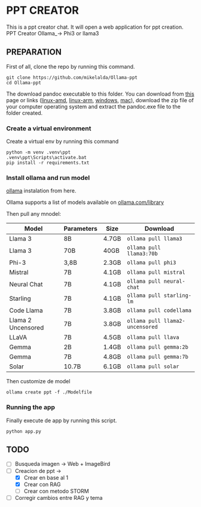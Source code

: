 # PPT CREATOR

This is a ppt creator chat. It will open a web application for ppt creation.
PPT Creator Ollama_→ Phi3 or llama3

## PREPARATION

First of all, clone the repo by running this command.

```shell
git clone https://github.com/mikelalda/Ollama-ppt
cd Ollama-ppt
```

The download pandoc executable to this folder. You can download from [this](https://github.com/jgm/pandoc/releases/tag/3.1.13) page or links ([linux-amd](https://github.com/jgm/pandoc/releases/download/3.1.13/pandoc-3.1.13-linux-amd64.tar.gz), [linux-arm](https://github.com/jgm/pandoc/releases/download/3.1.13/pandoc-3.1.13-linux-arm64.tar.gz), [windows](https://github.com/jgm/pandoc/releases/download/3.1.13/pandoc-3.1.13-windows-x86_64.zip), [mac](https://github.com/jgm/pandoc/releases/download/3.1.13/pandoc-3.1.13-x86_64-macOS.zip)), download the zip file of your computer operating system and extract the pandoc.exe file to the folder created.

### Create a virtual environment

Create a virtual env by running this command

```shell
python -m venv .venv\ppt
.venv\ppt\Scripts\activate.bat
pip install -r requirements.txt
```

### Install ollama and run model

[ollama](https://ollama.com/https:/) instalation from here.

Ollama supports a list of models available on [ollama.com/library](https://ollama.com/library "ollama model library")

Then pull any mnodel:


| Model              | Parameters | Size  | Download                        |
| -------------------- | ------------ | ------- | --------------------------------- |
| Llama 3            | 8B         | 4.7GB | `ollama pull llama3`            |
| Llama 3            | 70B        | 40GB  | `ollama pull llama3:70b`        |
| Phi-3              | 3,8B       | 2.3GB | `ollama pull phi3`              |
| Mistral            | 7B         | 4.1GB | `ollama pull mistral`           |
| Neural Chat        | 7B         | 4.1GB | `ollama pull neural-chat`       |
| Starling           | 7B         | 4.1GB | `ollama pull starling-lm`       |
| Code Llama         | 7B         | 3.8GB | `ollama pull codellama`         |
| Llama 2 Uncensored | 7B         | 3.8GB | `ollama pull llama2-uncensored` |
| LLaVA              | 7B         | 4.5GB | `ollama pull llava`             |
| Gemma              | 2B         | 1.4GB | `ollama pull gemma:2b`          |
| Gemma              | 7B         | 4.8GB | `ollama pull gemma:7b`          |
| Solar              | 10.7B      | 6.1GB | `ollama pull solar`             |

Then customize de model

```shell
ollama create ppt -f ./Modelfile
```

### Running the app

Finally execute de app by running this script.

```shell
python app.py
```

## TODO

* [ ] Busqueda imagen → Web + ImageBird
* [ ] Creacion de ppt →
  * [X] Crear en base al 1
  * [X] Crear con RAG
  * [ ] Crear con metodo STORM
* [ ] Corregir cambios entre RAG y tema
